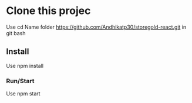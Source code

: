 # Clone this projec

Use cd Name folder https://github.com/Andhikatp30/storegold-react.git in git bash

## Install 
Use npm install 

### Run/Start
Use npm start
